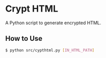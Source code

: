# Crypt HTML

A Python script to generate encrypted HTML.

## How to Use

```bash
$ python src/cypthtml.py [IN_HTML_PATH]
```
